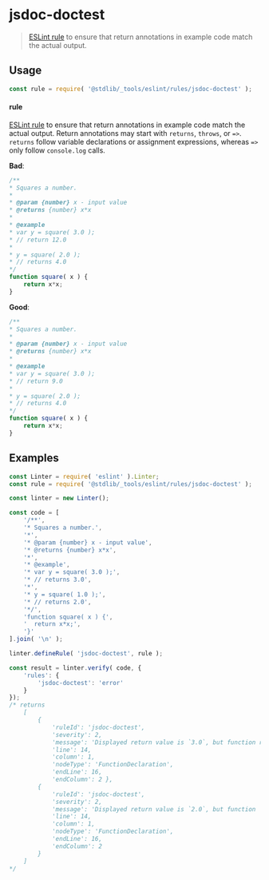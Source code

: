 <!--

@license Apache-2.0

Copyright (c) 2018 The Stdlib Authors.

Licensed under the Apache License, Version 2.0 (the "License");
you may not use this file except in compliance with the License.
You may obtain a copy of the License at

   http://www.apache.org/licenses/LICENSE-2.0

Unless required by applicable law or agreed to in writing, software
distributed under the License is distributed on an "AS IS" BASIS,
WITHOUT WARRANTIES OR CONDITIONS OF ANY KIND, either express or implied.
See the License for the specific language governing permissions and
limitations under the License.

-->

# jsdoc-doctest

> [ESLint rule][eslint-rules] to ensure that return annotations in example code match the actual output.

<section class="intro">

</section>

<!-- /.intro -->

<section class="usage">

## Usage

```javascript
const rule = require( '@stdlib/_tools/eslint/rules/jsdoc-doctest' );
```

#### rule

[ESLint rule][eslint-rules] to ensure that return annotations in example code match the actual output. Return annotations may start with `returns`, `throws`, or `=>`. `returns` follow variable declarations or assignment expressions, whereas `=>` only follow `console.log` calls.

**Bad**:

<!-- eslint-disable stdlib/jsdoc-doctest -->

```javascript
/**
* Squares a number.
*
* @param {number} x - input value
* @returns {number} x*x
*
* @example
* var y = square( 3.0 );
* // return 12.0
*
* y = square( 2.0 );
* // returns 4.0
*/
function square( x ) {
    return x*x;
}
```

**Good**:

```javascript
/**
* Squares a number.
*
* @param {number} x - input value
* @returns {number} x*x
*
* @example
* var y = square( 3.0 );
* // return 9.0
*
* y = square( 2.0 );
* // returns 4.0
*/
function square( x ) {
    return x*x;
}
```

</section>

<!-- /.usage -->

<section class="examples">

## Examples

<!-- eslint no-undef: "error" -->

```javascript
const Linter = require( 'eslint' ).Linter;
const rule = require( '@stdlib/_tools/eslint/rules/jsdoc-doctest' );

const linter = new Linter();

const code = [
    '/**',
    '* Squares a number.',
    '*',
    '* @param {number} x - input value',
    '* @returns {number} x*x',
    '*',
    '* @example',
    '* var y = square( 3.0 );',
    '* // returns 3.0',
    '*',
    '* y = square( 1.0 );',
    '* // returns 2.0',
    '*/',
    'function square( x ) {',
    '  return x*x;',
    '}'
].join( '\n' );

linter.defineRule( 'jsdoc-doctest', rule );

const result = linter.verify( code, {
    'rules': {
        'jsdoc-doctest': 'error'
    }
});
/* returns
    [
        {
            'ruleId': 'jsdoc-doctest',
            'severity': 2,
            'message': 'Displayed return value is `3.0`, but function returns `9` instead',
            'line': 14,
            'column': 1,
            'nodeType': 'FunctionDeclaration',
            'endLine': 16,
            'endColumn': 2 },
        {
            'ruleId': 'jsdoc-doctest',
            'severity': 2,
            'message': 'Displayed return value is `2.0`, but function 'returns `1` instead',
            'line': 14,
            'column': 1,
            'nodeType': 'FunctionDeclaration',
            'endLine': 16,
            'endColumn': 2
        }
    ]
*/
```

</section>

<!-- /.examples -->

<!-- Section for related `stdlib` packages. Do not manually edit this section, as it is automatically populated. -->

<section class="related">

</section>

<!-- /.related -->

<!-- Section for all links. Make sure to keep an empty line after the `section` element and another before the `/section` close. -->

<section class="links">

[eslint-rules]: https://eslint.org/docs/developer-guide/working-with-rules

</section>

<!-- /.links -->
